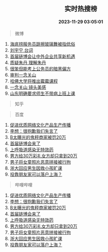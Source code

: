 <div align="center"><h2>实时热搜榜</h2><h4>2023-11-29 03:05:01</h4></div>

> 微博  

1. [海底捞服务员跳擦玻璃舞被指低俗](https://s.weibo.com/weibo?q=%23%E6%B5%B7%E5%BA%95%E6%8D%9E%E6%9C%8D%E5%8A%A1%E5%91%98%E8%B7%B3%E6%93%A6%E7%8E%BB%E7%92%83%E8%88%9E%E8%A2%AB%E6%8C%87%E4%BD%8E%E4%BF%97%23&t=31&band_rank=1&Refer=top)<br />
2. [刘宇宁 台词](https://s.weibo.com/weibo?q=%E5%88%98%E5%AE%87%E5%AE%81%20%E5%8F%B0%E8%AF%8D&t=31&band_rank=2&Refer=top)<br />
3. [首届链博会让中外企业共享新机遇](https://s.weibo.com/weibo?q=%23%E9%A6%96%E5%B1%8A%E9%93%BE%E5%8D%9A%E4%BC%9A%E8%AE%A9%E4%B8%AD%E5%A4%96%E4%BC%81%E4%B8%9A%E5%85%B1%E4%BA%AB%E6%96%B0%E6%9C%BA%E9%81%87%23&t=31&band_rank=3&Refer=top)<br />
4. [质疑朱丹 理解朱丹](https://s.weibo.com/weibo?q=%E8%B4%A8%E7%96%91%E6%9C%B1%E4%B8%B9%20%E7%90%86%E8%A7%A3%E6%9C%B1%E4%B8%B9&t=31&band_rank=4&Refer=top)<br />
5. [很笨但能考上公务员的暗黑偏方](https://s.weibo.com/weibo?q=%E5%BE%88%E7%AC%A8%E4%BD%86%E8%83%BD%E8%80%83%E4%B8%8A%E5%85%AC%E5%8A%A1%E5%91%98%E7%9A%84%E6%9A%97%E9%BB%91%E5%81%8F%E6%96%B9&t=31&band_rank=5&Refer=top)<br />
6. [审判一念关山](https://s.weibo.com/weibo?q=%23%E5%AE%A1%E5%88%A4%E4%B8%80%E5%BF%B5%E5%85%B3%E5%B1%B1%23&t=31&band_rank=6&Refer=top)<br />
7. [哈佛大学将推出霉霉课程](https://s.weibo.com/weibo?q=%E5%93%88%E4%BD%9B%E5%A4%A7%E5%AD%A6%E5%B0%86%E6%8E%A8%E5%87%BA%E9%9C%89%E9%9C%89%E8%AF%BE%E7%A8%8B&t=31&band_rank=7&Refer=top)<br />
8. [一念关山 镜头美感](https://s.weibo.com/weibo?q=%E4%B8%80%E5%BF%B5%E5%85%B3%E5%B1%B1%20%E9%95%9C%E5%A4%B4%E7%BE%8E%E6%84%9F&t=31&band_rank=8&Refer=top)<br />
9. [山东明确要求师生不带病上班上课](https://s.weibo.com/weibo?q=%23%E5%B1%B1%E4%B8%9C%E6%98%8E%E7%A1%AE%E8%A6%81%E6%B1%82%E5%B8%88%E7%94%9F%E4%B8%8D%E5%B8%A6%E7%97%85%E4%B8%8A%E7%8F%AD%E4%B8%8A%E8%AF%BE%23&t=31&band_rank=9&Refer=top)<br />

> 知乎  


> 百度  

1. [促进优质网络文化产品生产传播](https://www.baidu.com/s?wd=%E4%BF%83%E8%BF%9B%E4%BC%98%E8%B4%A8%E7%BD%91%E7%BB%9C%E6%96%87%E5%8C%96%E4%BA%A7%E5%93%81%E7%94%9F%E4%BA%A7%E4%BC%A0%E6%92%AD&sa=fyb_news&rsv_dl=fyb_news)<br />
2. [李想：很抱歉我们失言了](https://www.baidu.com/s?wd=%E6%9D%8E%E6%83%B3%EF%BC%9A%E5%BE%88%E6%8A%B1%E6%AD%89%E6%88%91%E4%BB%AC%E5%A4%B1%E8%A8%80%E4%BA%86&sa=fyb_news&rsv_dl=fyb_news)<br />
3. [B太曝光的鬼秤商家被罚20万](https://www.baidu.com/s?wd=B%E5%A4%AA%E6%9B%9D%E5%85%89%E7%9A%84%E9%AC%BC%E7%A7%A4%E5%95%86%E5%AE%B6%E8%A2%AB%E7%BD%9A20%E4%B8%87&sa=fyb_news&rsv_dl=fyb_news)<br />
4. [首届链博会来了](https://www.baidu.com/s?wd=%E9%A6%96%E5%B1%8A%E9%93%BE%E5%8D%9A%E4%BC%9A%E6%9D%A5%E4%BA%86&sa=fyb_news&rsv_dl=fyb_news)<br />
5. [上呼吸道感染无特效药](https://www.baidu.com/s?wd=%E4%B8%8A%E5%91%BC%E5%90%B8%E9%81%93%E6%84%9F%E6%9F%93%E6%97%A0%E7%89%B9%E6%95%88%E8%8D%AF&sa=fyb_news&rsv_dl=fyb_news)<br />
6. [男方给30万彩礼女方却只拿到20万](https://www.baidu.com/s?wd=%E7%94%B7%E6%96%B9%E7%BB%9930%E4%B8%87%E5%BD%A9%E7%A4%BC%E5%A5%B3%E6%96%B9%E5%8D%B4%E5%8F%AA%E6%8B%BF%E5%88%B020%E4%B8%87&sa=fyb_news&rsv_dl=fyb_news)<br />
7. [男子将女童照片恶意拼接被行拘](https://www.baidu.com/s?wd=%E7%94%B7%E5%AD%90%E5%B0%86%E5%A5%B3%E7%AB%A5%E7%85%A7%E7%89%87%E6%81%B6%E6%84%8F%E6%8B%BC%E6%8E%A5%E8%A2%AB%E8%A1%8C%E6%8B%98&sa=fyb_news&rsv_dl=fyb_news)<br />
8. [浙大回应男生因救小孩旷课](https://www.baidu.com/s?wd=%E6%B5%99%E5%A4%A7%E5%9B%9E%E5%BA%94%E7%94%B7%E7%94%9F%E5%9B%A0%E6%95%91%E5%B0%8F%E5%AD%A9%E6%97%B7%E8%AF%BE&sa=fyb_news&rsv_dl=fyb_news)<br />
9. [投靠朋友家可以落户上海？](https://www.baidu.com/s?wd=%E6%8A%95%E9%9D%A0%E6%9C%8B%E5%8F%8B%E5%AE%B6%E5%8F%AF%E4%BB%A5%E8%90%BD%E6%88%B7%E4%B8%8A%E6%B5%B7%EF%BC%9F&sa=fyb_news&rsv_dl=fyb_news)<br />

> 哔哩哔哩  

1. [促进优质网络文化产品生产传播](https://www.baidu.com/s?wd=%E4%BF%83%E8%BF%9B%E4%BC%98%E8%B4%A8%E7%BD%91%E7%BB%9C%E6%96%87%E5%8C%96%E4%BA%A7%E5%93%81%E7%94%9F%E4%BA%A7%E4%BC%A0%E6%92%AD&sa=fyb_news&rsv_dl=fyb_news)<br />
2. [李想：很抱歉我们失言了](https://www.baidu.com/s?wd=%E6%9D%8E%E6%83%B3%EF%BC%9A%E5%BE%88%E6%8A%B1%E6%AD%89%E6%88%91%E4%BB%AC%E5%A4%B1%E8%A8%80%E4%BA%86&sa=fyb_news&rsv_dl=fyb_news)<br />
3. [B太曝光的鬼秤商家被罚20万](https://www.baidu.com/s?wd=B%E5%A4%AA%E6%9B%9D%E5%85%89%E7%9A%84%E9%AC%BC%E7%A7%A4%E5%95%86%E5%AE%B6%E8%A2%AB%E7%BD%9A20%E4%B8%87&sa=fyb_news&rsv_dl=fyb_news)<br />
4. [首届链博会来了](https://www.baidu.com/s?wd=%E9%A6%96%E5%B1%8A%E9%93%BE%E5%8D%9A%E4%BC%9A%E6%9D%A5%E4%BA%86&sa=fyb_news&rsv_dl=fyb_news)<br />
5. [上呼吸道感染无特效药](https://www.baidu.com/s?wd=%E4%B8%8A%E5%91%BC%E5%90%B8%E9%81%93%E6%84%9F%E6%9F%93%E6%97%A0%E7%89%B9%E6%95%88%E8%8D%AF&sa=fyb_news&rsv_dl=fyb_news)<br />
6. [男方给30万彩礼女方却只拿到20万](https://www.baidu.com/s?wd=%E7%94%B7%E6%96%B9%E7%BB%9930%E4%B8%87%E5%BD%A9%E7%A4%BC%E5%A5%B3%E6%96%B9%E5%8D%B4%E5%8F%AA%E6%8B%BF%E5%88%B020%E4%B8%87&sa=fyb_news&rsv_dl=fyb_news)<br />
7. [男子将女童照片恶意拼接被行拘](https://www.baidu.com/s?wd=%E7%94%B7%E5%AD%90%E5%B0%86%E5%A5%B3%E7%AB%A5%E7%85%A7%E7%89%87%E6%81%B6%E6%84%8F%E6%8B%BC%E6%8E%A5%E8%A2%AB%E8%A1%8C%E6%8B%98&sa=fyb_news&rsv_dl=fyb_news)<br />
8. [浙大回应男生因救小孩旷课](https://www.baidu.com/s?wd=%E6%B5%99%E5%A4%A7%E5%9B%9E%E5%BA%94%E7%94%B7%E7%94%9F%E5%9B%A0%E6%95%91%E5%B0%8F%E5%AD%A9%E6%97%B7%E8%AF%BE&sa=fyb_news&rsv_dl=fyb_news)<br />
9. [投靠朋友家可以落户上海？](https://www.baidu.com/s?wd=%E6%8A%95%E9%9D%A0%E6%9C%8B%E5%8F%8B%E5%AE%B6%E5%8F%AF%E4%BB%A5%E8%90%BD%E6%88%B7%E4%B8%8A%E6%B5%B7%EF%BC%9F&sa=fyb_news&rsv_dl=fyb_news)<br />
